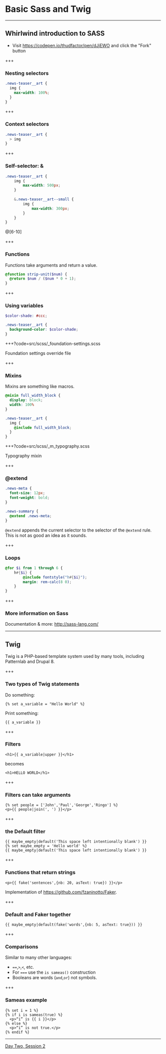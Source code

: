 # Basic Sass and Twig

---

## Whirlwind introduction to SASS

- Visit https://codepen.io/thudfactor/pen/dJjEWO and click the "Fork" button

+++

### Nesting selectors

```scss
.news-teaser__art {
  img {
    max-width: 100%;
  }
}
```

+++ 

### Context selectors

```scss
.news-teaser__art {
  > img
}
```

+++


### Self-selector: &

```scss
.news-teaser__art {
	img {
		max-width: 500px;
	}	
	
	&.news-teaser__art--small {
		img {
			max-width: 300px;	
		}
	}
}
```

@[6-10]

+++

### Functions

Functions take arguments and return a value. 

```scss
@function strip-unit($num) {
  @return $num / ($num * 0 + 1);
}
```

+++

### Using variables 

```scss
$color-shade: #ccc;

.news-teaser__art {
  background-color: $color-shade;
}
```

+++?code=src/scss/_foundation-settings.scss

Foundation settings override file

+++

### Mixins

Mixins are something like macros.

```scss
@mixin full_width_block {
  display: block;
  width: 100%
}

.news-teaser__art {
  img {
    @include full_width_block;
  }
}
```

+++?code=src/scss/_m_typography.scss

Typography mixin  

+++

### @extend

```scss
.news-meta {
  font-size: 12px;
  font-weight: bold;
}

.news-summary {
  @extend .news-meta;
}
```

`@extend` appends the current selector to the selector of the `@extend` rule. This is not as good an idea as it sounds.

+++

### Loops

```scss
@for $i from 1 through 6 {
	h#{$i} {
		@include fontstyle("h#{$i}");
		margin: rem-calc(8 0);
	}
}
```

+++

### More information on Sass

Documentation & more: http://sass-lang.com/

---

## Twig 

Twig is a PHP-based template system used by many tools, including Patternlab and Drupal 8.

+++ 

### Two types of Twig statements

Do something: 

```twig
{% set a_variable = "Hello World" %}
```

Print something: 

```twig
{{ a_variable }}
```

+++

### Filters

```twig
<h1>{{ a_variable|upper }}</h1>
```

becomes

```twig
<h1>HELLO WORLD</h1>
```

+++ 
### Filters can take arguments

```twig
{% set people = ['John','Paul','George','Ringo'] %}
<p>{{ people|join(', ') }}</p>
```

+++
### the Default filter

```twig
{{ maybe_empty|default('This space left intentionally blank') }}
{% set maybe_empty = 'Hello world' %}
{{ maybe_empty|default('This space left intentionally blank') }}
```

+++
### Functions that return strings

```twig
<p>{{ fake('sentences',{nb: 20, asText: true}) }}</p>
```

Implementation of https://github.com/fzaninotto/Faker.

+++ 

### Default and Faker together

```twig
{{ maybe_empty|default(fake('words',{nb: 5, asText: true})) }}
```

+++

### Comparisons

Similar to many other languages:

- `==`,`>`,`<`, etc.
- For `===` use the `is sameas()` construction
- Booleans are words (`and`,`or`) not symbols.

+++

### Sameas example

```twig
{% set i = 1 %}
{% if i is sameas(true) %}
  <p>“i” is {{ i }}</p>
{% else %}
  <p>“i” is not true.</p>
{% endif %}
```

---

[Day Two, Session 2](https://gitpitch.com/thudfactor/coi-training?p=22)